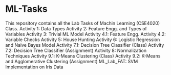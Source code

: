 # ML-Tasks
This repository contains all the Lab Tasks of Machin Learning (CSE4020) Class.
Activity 1: Data Types
Activity 2: Feature Engg. and Types of Variables
Activity 3: Trivial ML Model
Activity 4.1: Feature Engg.
Activity 4.2: Variable Checks
Activity 5: House Hunting
Activity 6: Logistic Regression and Naive Bayes Model
Activity 7.1: Decision Tree Classifier (Class)
Activity 7.2: Decision Tree Classifier (Assignment)
Activity 8: Normalization Techniques
Activity 9.1: K-Means Clustering (Class)
Activity 9.2: K-Means and Agglomerative Clustering (Assignment)
ML_Lab_FAT: SVM Implementation on Iris Data
